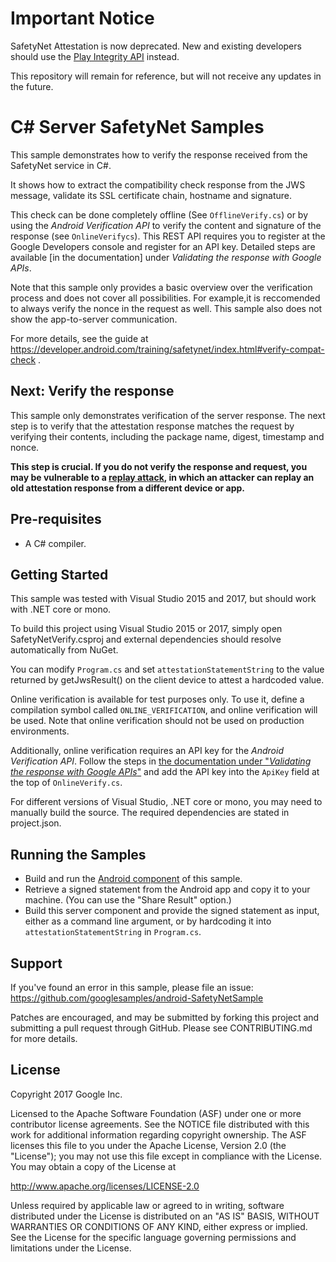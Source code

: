 Important Notice
================

SafetyNet Attestation is now deprecated. New and existing developers should use the [Play
Integrity API](https://developer.android.com/google/play/integrity) instead.

This repository will remain for reference, but will not receive any updates in the future.

C# Server SafetyNet Samples
===================================

This sample demonstrates how to verify the response received from the SafetyNet service in C#.

It shows how to extract the compatibility check response from the JWS message, validate its SSL
certificate chain, hostname and signature.

This check can be done completely offline (See `OfflineVerify.cs`) or by using the
_Android Verification API_ to verify the content and signature of the response (see
`OnlineVerifycs`). This REST API requires you to register at the Google Developers console and
register for an API key. Detailed steps are available [in the documentation] under _Validating the
response with Google APIs_.


Note that this sample only provides a basic overview over the verification process and does not
cover all possibilities. For example,it is reccomended to always verify the nonce in the request
as well. This sample also does not show the app-to-server communication.

For more details, see the guide at
https://developer.android.com/training/safetynet/index.html#verify-compat-check .

Next: Verify the response
-------------------------

This sample only demonstrates verification of the server response. The next step is to verify that
the attestation response matches the request by verifying their contents, including the package
name, digest, timestamp and nonce.

**This step is crucial. If you do not verify the response and request, you may be vulnerable to
a [replay attack][replay-attack], in which an attacker can replay an old attestation response from
a different device or app.**

Pre-requisites
--------------

- A C# compiler.

Getting Started
---------------

This sample was tested with Visual Studio 2015 and 2017, but should work with .NET core or mono.

To build this project using Visual Studio 2015 or 2017, simply open SafetyNetVerify.csproj and
external dependencies should resolve automatically from NuGet.

You can modify `Program.cs` and set `attestationStatementString` to the value returned by
getJwsResult() on the client device to attest a hardcoded value.

Online verification is available for test purposes only. To use it, define a compilation symbol
called `ONLINE_VERIFICATION`, and online verification will be used. Note that online verification
should not be used on production environments.

Additionally, online verification requires an API key for the _Android Verification API_. Follow
the steps in [the documentation under "_Validating the response with Google APIs_"][key] and add
the API key into the `ApiKey` field at the top of `OnlineVerify.cs`.

For different versions of Visual Studio, .NET core or mono, you may need to manually build the
source. The required dependencies are stated in project.json.

Running the Samples
------------------
* Build and run the [Android component](../../android) of this sample.
* Retrieve a signed statement from the Android app and copy it to your machine. (You can use the
"Share Result" option.)
* Build this server component and provide the signed statement as input, either as a command line
argument, or by hardcoding it into `attestationStatementString` in `Program.cs`.

Support
-------

If you've found an error in this sample, please file an issue:
https://github.com/googlesamples/android-SafetyNetSample

Patches are encouraged, and may be submitted by forking this project and
submitting a pull request through GitHub. Please see CONTRIBUTING.md for more details.

License
-------

Copyright 2017 Google Inc.

Licensed to the Apache Software Foundation (ASF) under one or more contributor
license agreements.  See the NOTICE file distributed with this work for
additional information regarding copyright ownership.  The ASF licenses this
file to you under the Apache License, Version 2.0 (the "License"); you may not
use this file except in compliance with the License.  You may obtain a copy of
the License at

http://www.apache.org/licenses/LICENSE-2.0

Unless required by applicable law or agreed to in writing, software
distributed under the License is distributed on an "AS IS" BASIS, WITHOUT
WARRANTIES OR CONDITIONS OF ANY KIND, either express or implied.  See the
License for the specific language governing permissions and limitations under
the License.

[key]: https://developer.android.com/training/safetynet/index.html#verify-compat-check "See Validating the response with Google APIs"
[replay-attack]:https://en.wikipedia.org/wiki/Replay_attack
